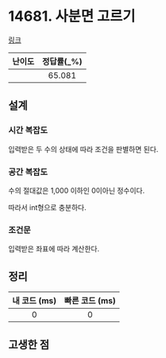 # 14681. 사분면 고르기

[링크](https://www.acmicpc.net/problem/14681)

| 난이도 | 정답률(\_%) |
| :----: | :---------: |
|        |   65.081    |

## 설계

### 시간 복잡도

입력받은 두 수의 상태에 따라 조건을 판별하면 된다.

### 공간 복잡도

수의 절대값은 1,000 이하인 0이아닌 정수이다.

따라서 int형으로 충분하다.

### 조건문

입력받은 좌표에 따라 계산한다.

## 정리

| 내 코드 (ms) | 빠른 코드 (ms) |
| :----------: | :------------: |
|      0       |       0        |

## 고생한 점
